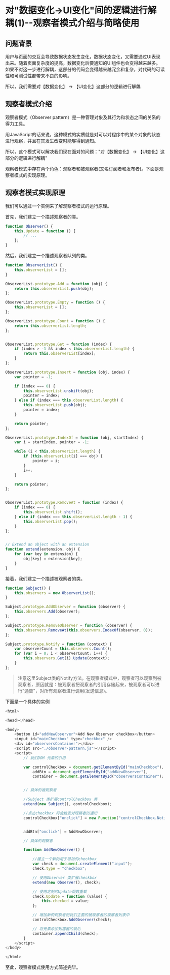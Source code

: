 # 对"数据变化->UI变化"间的逻辑进行解耦(1)--观察者模式介绍与简略使用

## 问题背景

用户与页面的交互会导致数据状态发生变化，数据状态变化，又需要通过UI表现出来。随着页面复杂度的提高，数据变化后要通知的UI组件也会变得越来越多。如果不对这一步进行解耦，这部分的代码会变得越来越冗余和复杂，对代码的可读性和可测试性都带来不良的影响。

所以，我们需要对【数据变化】 -> 【UI变化】这部分的逻辑进行解耦

## 观察者模式介绍

观察者模式（Observer pattern）是一种管理对象及其行为和状态之间的关系的得力工具。

用JavaScript的话来说，这种模式的实质就是对可以对程序中的某个对象的状态进行观察，并且在其发生改变时能够得到通知。

所以，这个模式可以解决我们现在面对的问题："对【数据变化】 -> 【UI变化】这部分的逻辑进行解耦"

观察者模式中存在两个角色：观察者和被观察者(又名订阅者和发布者)。下面是观察者模式的实现原理。

## 观察者模式实现原理

我们可以通过一个实例来了解观察者模式的运行原理。

首先，我们建立一个描述观察者的类。

```javascript
function Observer() {
    this.Update = function () {
        // ...
    };
}
```

然后，我们建立一个描述观察者队列的类。

```javascript
function ObserverList() {
    this.observerList = [];
}

ObserverList.prototype.Add = function (obj) {
    return this.observerList.push(obj);
};

ObserverList.prototype.Empty = function () {
    this.observerList = [];
};

ObserverList.prototype.Count = function () {
    return this.observerList.length;
};


ObserverList.prototype.Get = function (index) {
    if (index > -1 && index < this.observerList.length) {
        return this.observerList[index];
    }
};

ObserverList.prototype.Insert = function (obj, index) {
    var pointer = -1;

    if (index === 0) {
        this.observerList.unshift(obj);
        pointer = index;
    } else if (index === this.observerList.length) {
        this.observerList.push(obj);
        pointer = index;
    }

    return pointer;
};

ObserverList.prototype.IndexOf = function (obj, startIndex) {
    var i = startIndex, pointer = -1;

    while (i < this.observerList.length) {
        if (this.observerList[i] === obj) {
            pointer = i;
        }
        i++;
    }

    return pointer;
};


ObserverList.prototype.RemoveAt = function (index) {
    if (index === 0) {
        this.observerList.shift();
    } else if (index === this.observerList.length - 1) {
        this.observerList.pop();
    }
};


// Extend an object with an extension
function extend(extension, obj) {
    for (var key in extension) {
        obj[key] = extension[key];
    }
}
```

接着，我们建立一个描述被观察者的类。

```javascript
function Subject() {
    this.observers = new ObserverList();
}

Subject.prototype.AddObserver = function (observer) {
    this.observers.Add(observer);
};

Subject.prototype.RemoveObserver = function (observer) {
    this.observers.RemoveAt(this.observers.IndexOf(observer, 0));
};

Subject.prototype.Notify = function (context) {
    var observerCount = this.observers.Count();
    for (var i = 0; i < observerCount; i++) {
        this.observers.Get(i).Update(context);
    }
};
```
>注意这里Subject类的Notify方法。在观察者模式中，观察者可以观察到被观察者，原因就是：被观察者把观察者的引用存储起来，被观察者可以进行"通告"，对所有观察者进行调用(发送信息)。

下面是一个具体的实例

```javascript
<html>

<head></head>

<body>
    <button id="addNewObserver">Add New Observer checkbox</button>
    <input id="mainCheckbox" type="checkbox" />
    <div id="observersContainer"></div>
    <script src="./observer-pattern.js"></script>
    <script>
        // 我们DOM 元素的引用

        var controlCheckbox = document.getElementById("mainCheckbox"),
            addBtn = document.getElementById("addNewObserver"),
            container = document.getElementById("observersContainer");


        // 具体的被观察者

        //Subject 类扩展controlCheckbox 类
        extend(new Subject(), controlCheckbox);

        //点击checkbox 将会触发对观察者的通知
        controlCheckbox["onclick"] = new Function("controlCheckbox.Notify(controlCheckbox.checked)");


        addBtn["onclick"] = AddNewObserver;

        // 具体的观察者

        function AddNewObserver() {

            //建立一个新的用于增加的checkbox
            var check = document.createElement("input");
            check.type = "checkbox";

            // 使用Observer 类扩展checkbox
            extend(new Observer(), check);

            // 使用定制的Update函数重载
            check.Update = function (value) {
                this.checked = value;
            };

            // 增加新的观察者到我们主要的被观察者的观察者列表中
            controlCheckbox.AddObserver(check);

            // 将元素添加到容器的最后
            container.appendChild(check);
        }
    </script>
</body>

</html>
```

至此，观察者模式使用方式简述完毕。
